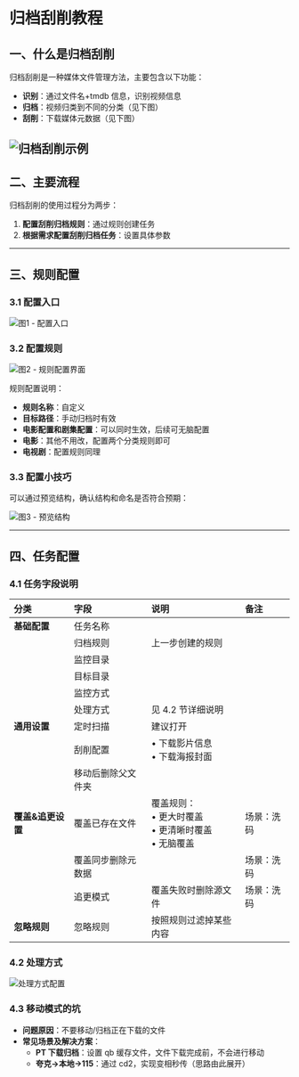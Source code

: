 # 归档刮削教程

## 一、什么是归档刮削

归档刮削是一种媒体文件管理方法，主要包含以下功能：

- **识别**：通过文件名+tmdb 信息，识别视频信息
- **归档**：视频归类到不同的分类（见下图）
- **刮削**：下载媒体元数据（见下图）

## ![归档刮削示例](http://images.symedia.top/2025/04/07/归档刮削示例.png)

## 二、主要流程

归档刮削的使用过程分为两步：

1. **配置刮削归档规则**：通过规则创建任务
2. **根据需求配置刮削归档任务**：设置具体参数

---

## 三、规则配置

### 3.1 配置入口

![图1 - 配置入口](http://images.symedia.top/2025/04/07/归档刮削配置入口.png)

### 3.2 配置规则

![图2 - 规则配置界面](http://images.symedia.top/2025/04/07/归档刮削规则配置.png)

规则配置说明：

- **规则名称**：自定义
- **目标路径**：手动归档时有效
- **电影配置和剧集配置**：可以同时生效，后续可无脑配置
- **电影**：其他不用改，配置两个分类规则即可
- **电视剧**：配置规则同理

### 3.3 配置小技巧

可以通过预览结构，确认结构和命名是否符合预期：

![图3 - 预览结构](https://cdn.nlark.com/yuque/0/2025/png/8384795/1743838840897-3936cc66-b2df-42c8-92c8-d997d7a8cae1.png)

---

## 四、任务配置

### 4.1 任务字段说明

| **分类**          | **字段**           | **说明**                                                   | **备注**   |
| :---------------- | :----------------- | :--------------------------------------------------------- | :--------- |
| **基础配置**      | 任务名称           |                                                            |            |
|                   | 归档规则           | 上一步创建的规则                                           |            |
|                   | 监控目录           |                                                            |            |
|                   | 目标目录           |                                                            |            |
|                   | 监控方式           |                                                            |            |
|                   | 处理方式           | 见 4.2 节详细说明                                          |            |
| **通用设置**      | 定时扫描           | 建议打开                                                   |            |
|                   | 刮削配置           | • 下载影片信息<br>• 下载海报封面                           |            |
|                   | 移动后删除父文件夹 |                                                            |            |
| **覆盖&追更设置** | 覆盖已存在文件     | 覆盖规则：<br>• 更大时覆盖<br>• 更清晰时覆盖<br>• 无脑覆盖 | 场景：洗码 |
|                   | 覆盖同步删除元数据 |                                                            | 场景：洗码 |
|                   | 追更模式           | 覆盖失败时删除源文件                                       | 场景：洗码 |
| **忽略规则**      | 忽略规则           | 按照规则过滤掉某些内容                                     |            |

### 4.2 处理方式

![处理方式配置](http://images.symedia.top/2025/04/07/归档刮削处理方式.png)

### 4.3 移动模式的坑

- **问题原因**：不要移动/归档正在下载的文件
- **常见场景及解决方案**：
  - **PT 下载归档**：设置 qb 缓存文件，文件下载完成前，不会进行移动
  - **夸克->本地->115**：通过 cd2，实现变相秒传（思路由此展开）
